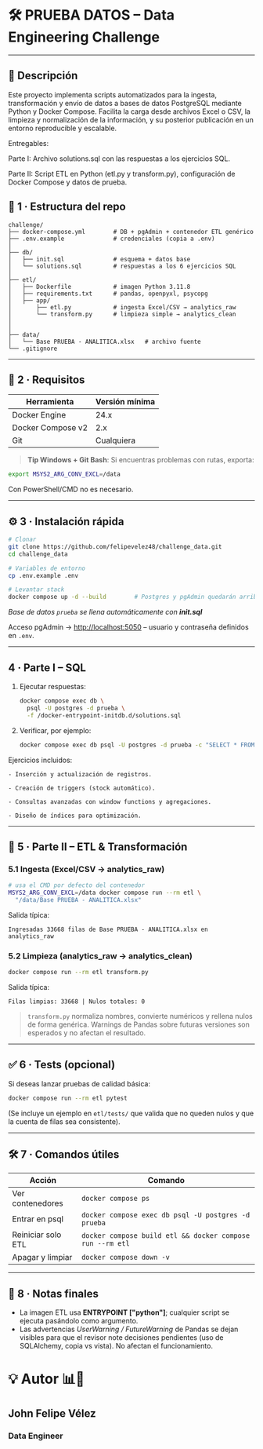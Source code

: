 # 🛠️ PRUEBA DATOS – Data Engineering Challenge

---

## 📖 Descripción

Este proyecto implementa scripts automatizados para la ingesta, transformación y envío de datos a bases de datos PostgreSQL mediante Python y Docker Compose. Facilita la carga desde archivos Excel o CSV, la limpieza y normalización de la información, y su posterior publicación en un entorno reproducible y escalable.

Entregables:

Parte I: Archivo solutions.sql con las respuestas a los ejercicios SQL.

Parte II: Script ETL en Python (etl.py y transform.py), configuración de Docker Compose y datos de prueba.

## 📂 1 · Estructura del repo
```
challenge/
├── docker-compose.yml        # DB + pgAdmin + contenedor ETL genérico
├── .env.example              # credenciales (copia a .env)
│
├── db/
│   ├── init.sql              # esquema + datos base
│   └── solutions.sql         # respuestas a los 6 ejercicios SQL
│
├── etl/
│   ├── Dockerfile            # imagen Python 3.11.8
│   ├── requirements.txt      # pandas, openpyxl, psycopg
│   ├── app/
│       ├── etl.py            # ingesta Excel/CSV → analytics_raw
│       └── transform.py      # limpieza simple → analytics_clean
│   
│
├── data/
│   └── Base PRUEBA - ANALITICA.xlsx   # archivo fuente
└── .gitignore
```

---

## 🚀 2 · Requisitos
| Herramienta  | Versión mínima |
|--------------|----------------|
| Docker Engine| 24.x |
| Docker Compose v2 | 2.x |
| Git          | Cualquiera |

> **Tip Windows + Git Bash**: Si encuentras problemas con rutas, exporta: 
```bash
export MSYS2_ARG_CONV_EXCL=/data
```
Con PowerShell/CMD no es necesario.

---

## ⚙️ 3 · Instalación rápida
```bash
# Clonar
git clone https://github.com/felipevelez48/challenge_data.git
cd challenge_data

# Variables de entorno
cp .env.example .env

# Levantar stack
docker compose up -d --build        # Postgres y pgAdmin quedarán arriba
```
*Base de datos `prueba` se llena automáticamente con **init.sql***

Acceso pgAdmin → <http://localhost:5050> – usuario y contraseña definidos en `.env`.

---

## 4 · Parte I – SQL
1. Ejecutar respuestas:
   ```bash
   docker compose exec db \
     psql -U postgres -d prueba \
     -f /docker-entrypoint-initdb.d/solutions.sql
   ```
2. Verificar, por ejemplo:
   ```bash
   docker compose exec db psql -U postgres -d prueba -c "SELECT * FROM empleados;"
   ```
Ejercicios incluidos:

    - Inserción y actualización de registros.

    - Creación de triggers (stock automático).

    - Consultas avanzadas con window functions y agregaciones.

    - Diseño de índices para optimización.

---

## 🐍 5 · Parte II – ETL & Transformación
### 5.1 Ingesta (Excel/CSV → analytics_raw)
```bash
# usa el CMD por defecto del contenedor
MSYS2_ARG_CONV_EXCL=/data docker compose run --rm etl \
  "/data/Base PRUEBA - ANALITICA.xlsx"
```
Salida típica:
```
Ingresadas 33668 filas de Base PRUEBA - ANALITICA.xlsx en analytics_raw
```

### 5.2 Limpieza (analytics_raw → analytics_clean)
```bash
docker compose run --rm etl transform.py
```
Salida típica:
```
Filas limpias: 33668 | Nulos totales: 0
```

> `transform.py` normaliza nombres, convierte numéricos y rellena nulos de forma genérica. Warnings de Pandas sobre futuras versiones son esperados y no afectan el resultado.

---

## ✅ 6 · Tests (opcional)
Si deseas lanzar pruebas de calidad básica:
```bash
docker compose run --rm etl pytest
```
(Se incluye un ejemplo en `etl/tests/` que valida que no queden nulos y que la cuenta de filas sea consistente).

---

## 🛠️ 7 · Comandos útiles
| Acción | Comando |
|--------|---------|
| Ver contenedores | `docker compose ps` |
| Entrar en psql | `docker compose exec db psql -U postgres -d prueba` |
| Reiniciar solo ETL | `docker compose build etl && docker compose run --rm etl` |
| Apagar y limpiar | `docker compose down -v` |

---

## 📝 8 · Notas finales
* La imagen ETL usa **ENTRYPOINT ["python"]**; cualquier script se ejecuta pasándolo como argumento.
* Las advertencias *UserWarning / FutureWarning* de Pandas se dejan visibles para que el revisor note decisiones pendientes (uso de SQLAlchemy, copia vs vista). No afectan el funcionamiento.

# 💡 Autor 📊🤖
## John Felipe Vélez
### Data Engineer